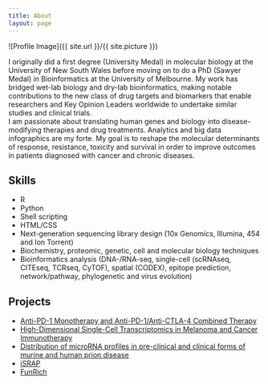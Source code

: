 ```yaml
---
title: About
layout: page
---
```

![Profile Image]({{ site.url }}/{{ site.picture }})

<p>I originally did a first degree (University Medal) in molecular biology at the University of New South Wales before moving on to do a PhD (Sawyer Medal) in Bioinformatics at the University of Melbourne. My work has bridged wet-lab biology and dry-lab bioinformatics, making notable contributions to the new class of drug targets and biomarkers that enable researchers and Key Opinion Leaders worldwide to undertake similar studies and clinical trials.
<br>
I am passionate about translating human genes and biology into disease-modifying therapies and drug treatments. Analytics and big data infographics are my forte. My goal is to reshape the molecular determinants of response, resistance, toxicity and survival in order to improve outcomes in patients diagnosed with cancer and chronic diseases.</p>

<h2>Skills</h2>

<ul class="skill-list">
	<li>R</li>
	<li>Python</li>
	<li>Shell scripting</li>
	<li>HTML/CSS</li>
	<li>Next-generation sequencing library design (10x Genomics, Illumina, 454 and Ion Torrent)</li>
	<li>Biochemistry, proteomic, genetic, cell and molecular biology techniques</li>
	<li>Bioinformatics analysis (DNA-/RNA-seq, single-cell (scRNAseq, CITEseq, TCRseq, CyTOF), spatial (CODEX), epitope prediction, network/pathway, phylogenetic and virus evolution)</li>
</ul>

<h2>Projects</h2>

<ul>
		<li><a href="https://www.cell.com/cancer-cell/fulltext/S1535-6108(19)30037-6">Anti-PD-1 Monotherapy and Anti-PD-1/Anti-CTLA-4 Combined Therapy</a></li>
	<li><a href="https://www.mdpi.com/2073-4425/12/10/1629">High-Dimensional Single-Cell Transcriptomics in Melanoma and Cancer Immunotherapy</a></li>
		<li><a href="https://www.nature.com/articles/s42003-021-01868-x">Distribution of microRNA profiles in pre-clinical and clinical forms of murine and human prion disease</a></li>
	<li><a href="http://israp.sourceforge.net/">iSRAP</a></li>
	<li><a href="http://www.funrich.org/">FunRich</a></li>
</ul>
